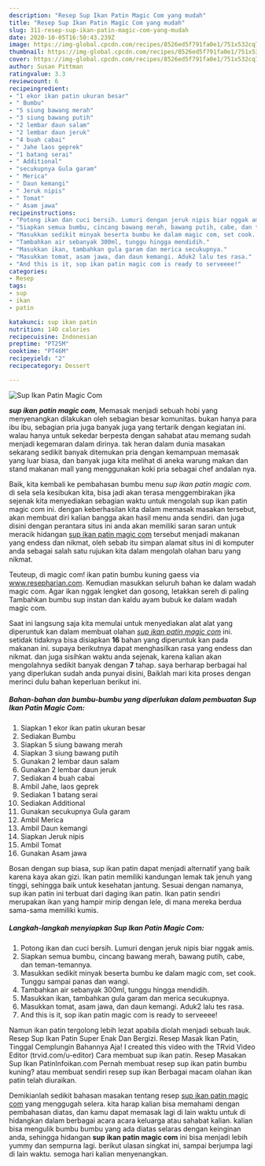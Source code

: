 ```yaml
---
description: "Resep Sup Ikan Patin Magic Com yang mudah"
title: "Resep Sup Ikan Patin Magic Com yang mudah"
slug: 311-resep-sup-ikan-patin-magic-com-yang-mudah
date: 2020-10-05T16:50:43.239Z
image: https://img-global.cpcdn.com/recipes/8526ed5f791fa0e1/751x532cq70/sup-ikan-patin-magic-com-foto-resep-utama.jpg
thumbnail: https://img-global.cpcdn.com/recipes/8526ed5f791fa0e1/751x532cq70/sup-ikan-patin-magic-com-foto-resep-utama.jpg
cover: https://img-global.cpcdn.com/recipes/8526ed5f791fa0e1/751x532cq70/sup-ikan-patin-magic-com-foto-resep-utama.jpg
author: Susan Pittman
ratingvalue: 3.3
reviewcount: 6
recipeingredient:
- "1 ekor ikan patin ukuran besar"
- " Bumbu"
- "5 siung bawang merah"
- "3 siung bawang putih"
- "2 lembar daun salam"
- "2 lembar daun jeruk"
- "4 buah cabai"
- " Jahe laos geprek"
- "1 batang serai"
- " Additional"
- "secukupnya Gula garam"
- " Merica"
- " Daun kemangi"
- " Jeruk nipis"
- " Tomat"
- " Asam jawa"
recipeinstructions:
- "Potong ikan dan cuci bersih. Lumuri dengan jeruk nipis biar nggak amis."
- "Siapkan semua bumbu, cincang bawang merah, bawang putih, cabe, dan teman-temannya."
- "Masukkan sedikit minyak beserta bumbu ke dalam magic com, set cook. Tunggu sampai panas dan wangi."
- "Tambahkan air sebanyak 300ml, tunggu hingga mendidih."
- "Masukkan ikan, tambahkan gula garam dan merica secukupnya."
- "Masukkan tomat, asam jawa, dan daun kemangi. Aduk2 lalu tes rasa."
- "And this is it, sop ikan patin magic com is ready to serveeee!"
categories:
- Resep
tags:
- sup
- ikan
- patin

katakunci: sup ikan patin 
nutrition: 140 calories
recipecuisine: Indonesian
preptime: "PT25M"
cooktime: "PT46M"
recipeyield: "2"
recipecategory: Dessert

---
```



![Sup Ikan Patin Magic Com](https://img-global.cpcdn.com/recipes/8526ed5f791fa0e1/751x532cq70/sup-ikan-patin-magic-com-foto-resep-utama.jpg)

<b><i>sup ikan patin magic com</i></b>, Memasak menjadi sebuah hobi yang menyenangkan dilakukan oleh sebagian besar komunitas. bukan hanya para ibu ibu, sebagian pria juga banyak juga yang tertarik dengan kegiatan ini. walau hanya untuk sekedar berpesta dengan sahabat atau memang sudah menjadi kegemaran dalam dirinya. tak heran dalam dunia masakan sekarang sedikit banyak ditemukan pria dengan kemampuan memasak yang luar biasa, dan banyak juga kita melihat di aneka warung makan dan stand makanan mall yang menggunakan koki pria sebagai chef andalan nya.

Baik, kita kembali ke pembahasan bumbu menu <i>sup ikan patin magic com</i>. di sela sela kesibukan kita, bisa jadi akan terasa menggembirakan jika sejenak kita menyediakan sebagian waktu untuk mengolah sup ikan patin magic com ini. dengan keberhasilan kita dalam memasak masakan tersebut, akan membuat diri kalian bangga akan hasil menu anda sendiri. dan juga disini dengan perantara situs ini anda akan memiliki saran saran untuk meracik hidangan <u>sup ikan patin magic com</u> tersebut menjadi makanan yang endess dan nikmat, oleh sebab itu simpan alamat situs ini di komputer anda sebagai salah satu rujukan kita dalam mengolah olahan baru yang nikmat.

Teuteup, di magic com! ikan patin bumbu kuning gaess via www.resepharian.com. Kemudian masukkan seluruh bahan ke dalam wadah magic com. Agar ikan nggak lengket dan gosong, letakkan sereh di paling Tambahkan bumbu sup instan dan kaldu ayam bubuk ke dalam wadah magic com.


Saat ini langsung saja kita memulai untuk menyediakan alat alat yang diperuntuk kan dalam membuat olahan <u><i>sup ikan patin magic com</i></u> ini. setidak tidaknya bisa disiapkan <b>16</b> bahan yang diperuntuk kan pada makanan ini. supaya berikutnya dapat menghasilkan rasa yang endess dan nikmat. dan juga sisihkan waktu anda sejenak, karena kalian akan mengolahnya sedikit banyak dengan <b>7</b> tahap. saya berharap berbagai hal yang diperlukan sudah anda punyai disini, Baiklah mari kita proses dengan merinci dulu bahan keperluan berikut ini.

<!--inarticleads1-->

##### Bahan-bahan dan bumbu-bumbu yang diperlukan dalam pembuatan Sup Ikan Patin Magic Com:

1. Siapkan 1 ekor ikan patin ukuran besar
1. Sediakan  Bumbu
1. Siapkan 5 siung bawang merah
1. Siapkan 3 siung bawang putih
1. Gunakan 2 lembar daun salam
1. Gunakan 2 lembar daun jeruk
1. Sediakan 4 buah cabai
1. Ambil  Jahe, laos geprek
1. Sediakan 1 batang serai
1. Sediakan  Additional
1. Gunakan secukupnya Gula garam
1. Ambil  Merica
1. Ambil  Daun kemangi
1. Siapkan  Jeruk nipis
1. Ambil  Tomat
1. Gunakan  Asam jawa


Bosan dengan sup biasa, sup ikan patin dapat menjadi alternatif yang baik karena kaya akan gizi. Ikan patin memiliki kandungan lemak tak jenuh yang tinggi, sehingga baik untuk kesehatan jantung. Sesuai dengan namanya, sup ikan patin ini terbuat dari daging ikan patin. Ikan patin sendiri merupakan ikan yang hampir mirip dengan lele, di mana mereka berdua sama-sama memiliki kumis. 

<!--inarticleads2-->

##### Langkah-langkah menyiapkan Sup Ikan Patin Magic Com:

1. Potong ikan dan cuci bersih. Lumuri dengan jeruk nipis biar nggak amis.
1. Siapkan semua bumbu, cincang bawang merah, bawang putih, cabe, dan teman-temannya.
1. Masukkan sedikit minyak beserta bumbu ke dalam magic com, set cook. Tunggu sampai panas dan wangi.
1. Tambahkan air sebanyak 300ml, tunggu hingga mendidih.
1. Masukkan ikan, tambahkan gula garam dan merica secukupnya.
1. Masukkan tomat, asam jawa, dan daun kemangi. Aduk2 lalu tes rasa.
1. And this is it, sop ikan patin magic com is ready to serveeee!


Namun ikan patin tergolong lebih lezat apabila diolah menjadi sebuah lauk. Resep Sup Ikan Patin Super Enak Dan Bergizi. Resep Masak Ikan Patin, Tinggal Cemplungin Bahannya Aja! I created this video with the TRvid Video Editor (trvid.com/u-editor) Cara membuat sup ikan patin. Resep Masakan Sup Ikan PatinInfoikan.com Pernah membuat resep sup ikan patin bumbu kuning? atau membuat sendiri resep sup ikan Berbagai macam olahan ikan patin telah diuraikan. 

Demikianlah sedikit bahasan masakan tentang resep <u>sup ikan patin magic com</u> yang menggugah selera. kita harap kalian bisa memahami dengan pembahasan diatas, dan kamu dapat memasak lagi di lain waktu untuk di hidangkan dalam berbagai acara acara keluarga atau sahabat kalian. kalian bisa mengulik bumbu bumbu yang ada diatas selaras dengan keinginan anda, sehingga hidangan <b>sup ikan patin magic com</b> ini bisa menjadi lebih yummy dan sempurna lagi. berikut ulasan singkat ini, sampai berjumpa lagi di lain waktu. semoga hari kalian menyenangkan.
